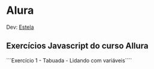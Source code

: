 ﻿# Alura

Dev: [Estela](https://github.com/ste2021)

## Exercícios Javascript do curso Allura

```Exercício 1 - Tabuada - Lidando com variáveis````
